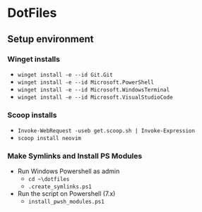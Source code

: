 # DotFiles

## Setup environment
### Winget installs
- `winget install -e --id Git.Git`
- `winget install -e --id Microsoft.PowerShell`
- `winget install -e --id Microsoft.WindowsTerminal`
- `winget install -e --id Microsoft.VisualStudioCode`

### Scoop installs
- `Invoke-WebRequest -useb get.scoop.sh | Invoke-Expression`
- `scoop install neovim`

### Make Symlinks and Install PS Modules
- Run Windows Powershell as admin
	- `cd ~\dotfiles`
	- `.create_symlinks.ps1`
- Run the script on Powershell (7.x)
	- `install_pwsh_modules.ps1`
